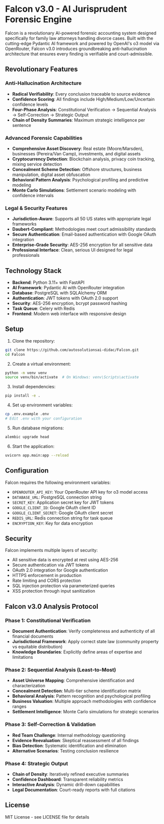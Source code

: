 # Falcon v3.0 - AI Jurisprudent Forensic Engine

Falcon is a revolutionary AI-powered forensic accounting system designed specifically for family law attorneys handling divorce cases. Built with the cutting-edge Pydantic AI framework and powered by OpenAI's o3 model via OpenRouter, Falcon v3.0 introduces groundbreaking anti-hallucination architecture that ensures every finding is verifiable and court-admissible.

## Revolutionary Features

### Anti-Hallucination Architecture
- **Radical Verifiability**: Every conclusion traceable to source evidence
- **Confidence Scoring**: All findings include High/Medium/Low/Uncertain confidence levels
- **Four-Phase Analysis**: Constitutional Verification → Sequential Analysis → Self-Correction → Strategic Output
- **Chain of Density Summaries**: Maximum strategic intelligence per sentence

### Advanced Forensic Capabilities
- **Comprehensive Asset Discovery**: Real estate (Moore/Marsden), businesses (Pereira/Van Camp), investments, and digital assets
- **Cryptocurrency Detection**: Blockchain analysis, privacy coin tracking, mixing service detection
- **Concealment Scheme Detection**: Offshore structures, business manipulation, digital asset obfuscation
- **Behavioral Pattern Analysis**: Psychological profiling and predictive modeling
- **Monte Carlo Simulations**: Settlement scenario modeling with confidence intervals

### Legal & Security Features
- **Jurisdiction-Aware**: Supports all 50 US states with appropriate legal frameworks
- **Daubert-Compliant**: Methodologies meet court admissibility standards
- **Secure Authentication**: Email-based authentication with Google OAuth integration
- **Enterprise-Grade Security**: AES-256 encryption for all sensitive data
- **Professional Interface**: Clean, serious UI designed for legal professionals

## Technology Stack

- **Backend**: Python 3.11+ with FastAPI
- **AI Framework**: Pydantic AI with OpenRouter integration
- **Database**: PostgreSQL with SQLAlchemy ORM
- **Authentication**: JWT tokens with OAuth 2.0 support
- **Security**: AES-256 encryption, bcrypt password hashing
- **Task Queue**: Celery with Redis
- **Frontend**: Modern web interface with responsive design

## Setup

1. Clone the repository:
```bash
git clone https://github.com/autosolutionsai-didac/Falcon.git
cd Falcon
```

2. Create a virtual environment:
```bash
python -m venv venv
source venv/bin/activate  # On Windows: venv\Scripts\activate
```

3. Install dependencies:
```bash
pip install -e .
```

4. Set up environment variables:
```bash
cp .env.example .env
# Edit .env with your configuration
```

5. Run database migrations:
```bash
alembic upgrade head
```

6. Start the application:
```bash
uvicorn app.main:app --reload
```

## Configuration

Falcon requires the following environment variables:

- `OPENROUTER_API_KEY`: Your OpenRouter API key for o3 model access
- `DATABASE_URL`: PostgreSQL connection string
- `SECRET_KEY`: Application secret key for JWT tokens
- `GOOGLE_CLIENT_ID`: Google OAuth client ID
- `GOOGLE_CLIENT_SECRET`: Google OAuth client secret
- `REDIS_URL`: Redis connection string for task queue
- `ENCRYPTION_KEY`: Key for data encryption

## Security

Falcon implements multiple layers of security:

- All sensitive data is encrypted at rest using AES-256
- Secure authentication via JWT tokens
- OAuth 2.0 integration for Google authentication
- HTTPS enforcement in production
- Rate limiting and CORS protection
- SQL injection protection via parameterized queries
- XSS protection through input sanitization

## Falcon v3.0 Analysis Protocol

### Phase 1: Constitutional Verification
- **Document Authentication**: Verify completeness and authenticity of all financial documents
- **Jurisdictional Framework**: Apply correct state law (community property vs equitable distribution)
- **Knowledge Boundaries**: Explicitly define areas of expertise and limitations

### Phase 2: Sequential Analysis (Least-to-Most)
- **Asset Universe Mapping**: Comprehensive identification and characterization
- **Concealment Detection**: Multi-tier scheme identification matrix
- **Behavioral Analysis**: Pattern recognition and psychological profiling
- **Business Valuation**: Multiple approach methodologies with confidence ranges
- **Settlement Intelligence**: Monte Carlo simulations for strategic scenarios

### Phase 3: Self-Correction & Validation
- **Red Team Challenge**: Internal methodology questioning
- **Evidence Reevaluation**: Skeptical reassessment of all findings
- **Bias Detection**: Systematic identification and elimination
- **Alternative Scenarios**: Testing conclusion resilience

### Phase 4: Strategic Output
- **Chain of Density**: Iteratively refined executive summaries
- **Confidence Dashboard**: Transparent reliability metrics
- **Interactive Analysis**: Dynamic drill-down capabilities
- **Legal Documentation**: Court-ready reports with full citations

## License

MIT License - see LICENSE file for details
